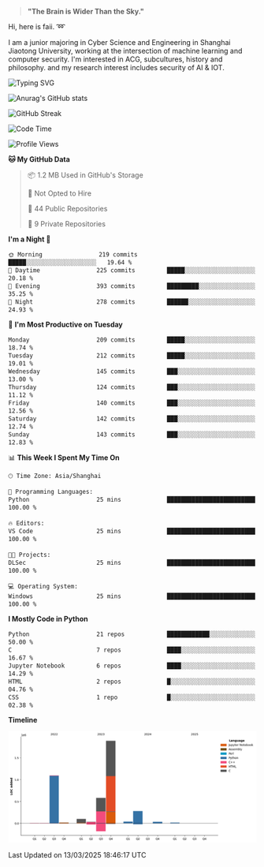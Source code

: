 > **"The Brain is Wider Than the Sky."**

  Hi, here is faii. :loop:  
  
  I am a junior majoring in Cyber Science and Engineering in Shanghai Jiaotong University, working at the intersection
  of machine learning and computer security. I'm interested in ACG, subcultures, history and philosophy. and my research interest includes security of AI & IOT.

![Typing SVG](https://readme-typing-svg.demolab.com/?lines=Any+sufficiently+advanced+technology+is+indistinguishable+from+magic;On+my+way+to+be+a+*magician*)

![Anurag's GitHub stats](https://github-readme-stats.vercel.app/api?username=faiimea)

![GitHub Streak](https://streak-stats.demolab.com/?user=faiimea)

<!--START_SECTION:waka-->
![Code Time](http://img.shields.io/badge/Code%20Time-691%20hrs%2019%20mins-blue)

![Profile Views](http://img.shields.io/badge/Profile%20Views-0-blue)

**🐱 My GitHub Data** 

> 📦 1.2 MB Used in GitHub's Storage 
 > 
> 🚫 Not Opted to Hire
 > 
> 📜 44 Public Repositories 
 > 
> 🔑 9 Private Repositories 
 > 
**I'm a Night 🦉** 

```text
🌞 Morning                219 commits         █████░░░░░░░░░░░░░░░░░░░░   19.64 % 
🌆 Daytime                225 commits         █████░░░░░░░░░░░░░░░░░░░░   20.18 % 
🌃 Evening                393 commits         █████████░░░░░░░░░░░░░░░░   35.25 % 
🌙 Night                  278 commits         ██████░░░░░░░░░░░░░░░░░░░   24.93 % 
```
📅 **I'm Most Productive on Tuesday** 

```text
Monday                   209 commits         █████░░░░░░░░░░░░░░░░░░░░   18.74 % 
Tuesday                  212 commits         █████░░░░░░░░░░░░░░░░░░░░   19.01 % 
Wednesday                145 commits         ███░░░░░░░░░░░░░░░░░░░░░░   13.00 % 
Thursday                 124 commits         ███░░░░░░░░░░░░░░░░░░░░░░   11.12 % 
Friday                   140 commits         ███░░░░░░░░░░░░░░░░░░░░░░   12.56 % 
Saturday                 142 commits         ███░░░░░░░░░░░░░░░░░░░░░░   12.74 % 
Sunday                   143 commits         ███░░░░░░░░░░░░░░░░░░░░░░   12.83 % 
```


📊 **This Week I Spent My Time On** 

```text
🕑︎ Time Zone: Asia/Shanghai

💬 Programming Languages: 
Python                   25 mins             █████████████████████████   100.00 % 

🔥 Editors: 
VS Code                  25 mins             █████████████████████████   100.00 % 

🐱‍💻 Projects: 
DLSec                    25 mins             █████████████████████████   100.00 % 

💻 Operating System: 
Windows                  25 mins             █████████████████████████   100.00 % 
```

**I Mostly Code in Python** 

```text
Python                   21 repos            ████████████░░░░░░░░░░░░░   50.00 % 
C                        7 repos             ████░░░░░░░░░░░░░░░░░░░░░   16.67 % 
Jupyter Notebook         6 repos             ████░░░░░░░░░░░░░░░░░░░░░   14.29 % 
HTML                     2 repos             █░░░░░░░░░░░░░░░░░░░░░░░░   04.76 % 
CSS                      1 repo              █░░░░░░░░░░░░░░░░░░░░░░░░   02.38 % 
```



**Timeline**

![Lines of Code chart](https://raw.githubusercontent.com/faiimea/faiimea/main/assets/bar_graph.png)


 Last Updated on 13/03/2025 18:46:17 UTC
<!--END_SECTION:waka-->
